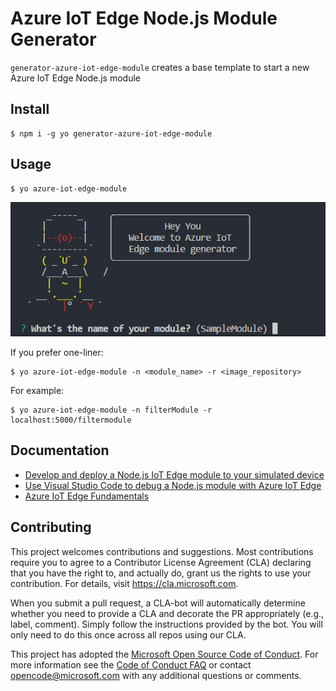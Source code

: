 # Azure IoT Edge Node.js Module Generator

`generator-azure-iot-edge-module` creates a base template to start a new Azure IoT Edge Node.js module

## Install
```
$ npm i -g yo generator-azure-iot-edge-module
```

## Usage
```
$ yo azure-iot-edge-module
```

![](screenshots/yo.png)

If you prefer one-liner:
```
$ yo azure-iot-edge-module -n <module_name> -r <image_repository>
```

For example:
```
$ yo azure-iot-edge-module -n filterModule -r localhost:5000/filtermodule
```

## Documentation

* [Develop and deploy a Node.js IoT Edge module to your simulated device](https://docs.microsoft.com/en-us/azure/iot-edge/tutorial-node-module)
* [Use Visual Studio Code to debug a Node.js module with Azure IoT Edge](https://docs.microsoft.com/en-us/azure/iot-edge/how-to-vscode-debug-node-module)
* [Azure IoT Edge Fundamentals](https://docs.microsoft.com/en-us/azure/iot-edge/)

## Contributing

This project welcomes contributions and suggestions.  Most contributions require you to agree to a
Contributor License Agreement (CLA) declaring that you have the right to, and actually do, grant us
the rights to use your contribution. For details, visit https://cla.microsoft.com.

When you submit a pull request, a CLA-bot will automatically determine whether you need to provide
a CLA and decorate the PR appropriately (e.g., label, comment). Simply follow the instructions
provided by the bot. You will only need to do this once across all repos using our CLA.

This project has adopted the [Microsoft Open Source Code of Conduct](https://opensource.microsoft.com/codeofconduct/).
For more information see the [Code of Conduct FAQ](https://opensource.microsoft.com/codeofconduct/faq/) or
contact [opencode@microsoft.com](mailto:opencode@microsoft.com) with any additional questions or comments.
